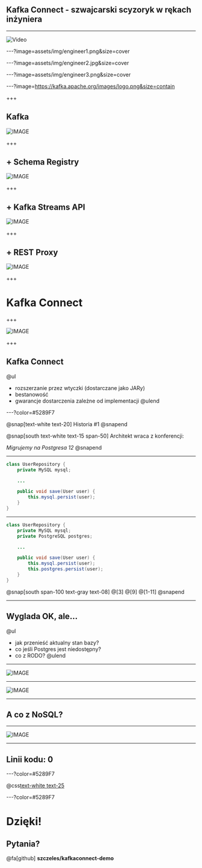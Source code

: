 ## Kafka Connect - szwajcarski scyzoryk w rękach inżyniera

---

![Video](https://player.vimeo.com/video/368358191)

---?image=assets/img/engineer1.png&size=cover

---?image=assets/img/engineer2.jpg&size=cover

---?image=assets/img/engineer3.png&size=cover

---?image=https://kafka.apache.org/images/logo.png&size=contain

+++

## Kafka

![IMAGE](https://szczeles.github.io/images/Kafka.svg)

+++

## + Schema Registry

![IMAGE](https://szczeles.github.io/images/Kafka_SR.svg)

+++

## + Kafka Streams API

![IMAGE](https://szczeles.github.io/images/Kafka_SR_Streams.svg)

+++

## + REST Proxy

![IMAGE](https://szczeles.github.io/images/Kafka_SR_Streams_Rest.svg)

+++

# Kafka Connect

+++

![IMAGE](https://szczeles.github.io/images/Kafka_Connect.svg)

+++

## Kafka Connect

@ul
- rozszerzanie przez wtyczki (dostarczane jako JARy)
- bestanowość
- gwarancje dostarczenia zależne od implementacji
@ulend

---?color=#5289F7

@snap[text-white text-20]
Historia #1
@snapend


@snap[south text-white text-15 span-50]
Architekt wraca z konferencji:

_Migrujemy na Postgresa 12_
@snapend

---

```java
class UserRepository {
    private MySQL mysql;

    ...

    public void save(User user) {
        this.mysql.persist(user);
    }
}
```

---

```java
class UserRepository {
    private MySQL mysql;
    private PostgreSQL postgres;

    ...

    public void save(User user) {
        this.mysql.persist(user);
        this.postgres.persist(user);
    }
}
```
@snap[south span-100 text-gray text-08]
@[3]
@[9]
@[1-11]
@snapend

---

## Wyglada OK, ale...

@ul
- jak przenieść aktualny stan bazy?
- co jeśli Postgres jest niedostępny?
- co z RODO?
@ulend

---

![IMAGE](https://szczeles.github.io/images/App_Sync.svg)

---

![IMAGE](https://szczeles.github.io/images/App_Sync_Kafka.svg)

---

## A co z NoSQL?

---

![IMAGE](https://szczeles.github.io/images/NoSQL.svg)

---

## Linii kodu: 0

---?color=#5289F7

@css[text-white text-25](CQRS)

---?color=#5289F7

# Dzięki!

## Pytania?

@fa[github] **szczeles/kafkaconnect-demo**
